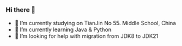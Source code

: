 ### Hi there 👋

<!--
**mogudian/mogudian** is a ✨ _special_ ✨ repository because its `README.md` (this file) appears on your GitHub profile.

Here are some ideas to get you started:

-->
- 🔭 I’m currently studying on TianJin No 55. Middle School, China
- 🌱 I’m currently learning Java & Python
- 🤔 I’m looking for help with migration from JDK8 to JDK21
